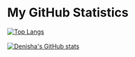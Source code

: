 # My GitHub Statistics
[![Top Langs](https://github-readme-stats.vercel.app/api/top-langs/?username=denishazzahra&show_icons=true&theme=dark)](https://github.com/anuraghazra/github-readme-stats)<br><br>
[![Denisha's GitHub stats](https://github-readme-stats.vercel.app/api?username=denishazzahra&show_icons=true&theme=dark)](https://github.com/anuraghazra/github-readme-stats)
